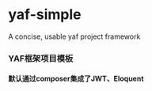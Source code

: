 # yaf-simple
A concise, usable yaf project framework
### YAF框架项目模板
#### 默认通过composer集成了JWT、Eloquent
